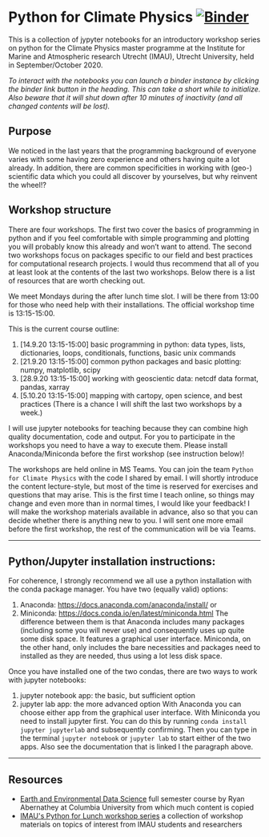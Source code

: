 # Python for Climate Physics  [![Binder](https://mybinder.org/badge_logo.svg)](https://mybinder.org/v2/gh/AJueling/python_climate_physics.git/master?urlpath=lab)
This is a collection of jypyter notebooks for an introductory workshop series on python for the Climate Physics master programme at the Institute for Marine and Atmospheric research Utrecht (IMAU), Utrecht University, held in September/October 2020.

_To interact with the notebooks you can launch a binder instance by clicking the binder link button in the heading. This can take a short while to initialize. Also beware that it will shut down after 10 minutes of inactivity (and all changed contents will be lost)._

## Purpose
We noticed in the last years that the programming background of everyone varies with some having zero experience and others having quite a lot already.
In addition, there are common specificities in working with (geo-) scientific data which you could all discover by yourselves, but why reinvent the wheel!?

## Workshop structure
There are four workshops.
The first two cover the basics of programming in python and if you feel comfortable with simple programming and plotting you will probably know this already and won’t want to attend.
The second two workshops focus on packages specific to our field and best practices for computational research projects.
I would thus recommend that all of you at least look at the contents of the last two workshops.
Below there is a list of resources that are worth checking out.

We meet Mondays during the after lunch time slot.
I will be there from 13:00 for those who need help with their installations.
The official workshop time is 13:15-15:00.

This is the current course outline:
1. [14.9.20 13:15-15:00] basic programming in python: data types, lists, dictionaries, loops, conditionals, functions, basic unix commands
2. [21.9.20 13:15-15:00] common python packages and basic plotting: numpy, matplotlib, scipy
3. [28.9.20 13:15-15:00] working with geoscientic data: netcdf data format, pandas, xarray
4. [5.10.20 13:15-15:00] mapping with cartopy, open science, and best practices
(There is a chance I will shift the last two workshops by a week.)

I will use jupyter notebooks for teaching because they can combine high quality documentation, code and output. For you to participate in the workshops you need to have a way to execute them. Please install Anaconda/Miniconda before the first workshop (see instruction below)!

The workshops are held online in MS Teams.
You can join the team `Python for Climate Physics` with the code I shared by email.
I will shortly introduce the content lecture-style, but most of the time is reserved for exercises and questions that may arise.
This is the first time I teach online, so things may change and even more than in normal times, I would like your feedback!
I will make the workshop materials available in advance, also so that you can decide whether there is anything new to you.
I will sent one more email before the first workshop, the rest of the communication will be via Teams.


---
## Python/Jupyter installation instructions:

For coherence, I strongly recommend we all use a python installation with the conda package manager.
You have two (equally valid) options:
1. Anaconda: https://docs.anaconda.com/anaconda/install/ or 
2. Miniconda:  https://docs.conda.io/en/latest/miniconda.html
The difference between them is that Anaconda includes many packages (including some you will never use) and consequently uses up quite some disk space.
It features a graphical user interface. Miniconda, on the other hand, only includes the bare necessities and packages need to installed as they are needed, thus using a lot less disk space. 

Once you have installed one of the two condas, there are two ways to work with jupyter notebooks:
1. jupyter notebook app: the basic, but sufficient option
2. jupyter lab app: the more advanced option
With Anaconda you can choose either app from the graphical user interface.
With Miniconda you need to install jupyter first.
You can do this by running `conda install jupyter jupyterlab` and subsequently confirming.
Then you can type in the terminal `jupyter notebook` or `jupyter lab` to start either of the two apps.
Also see the documentation that is linked I the paragraph above.

---
## Resources
* [Earth and Environmental Data Science](https://earth-env-data-science.github.io/intro) full semester course by Ryan Abernathey at Columbia University from which much content is copied
* [IMAU's Python for Lunch workshop series](https://github.com/UU-IMAU/Python-for-lunch-Notebooks) a collection of workshop materials on topics of interest from IMAU students and researchers
